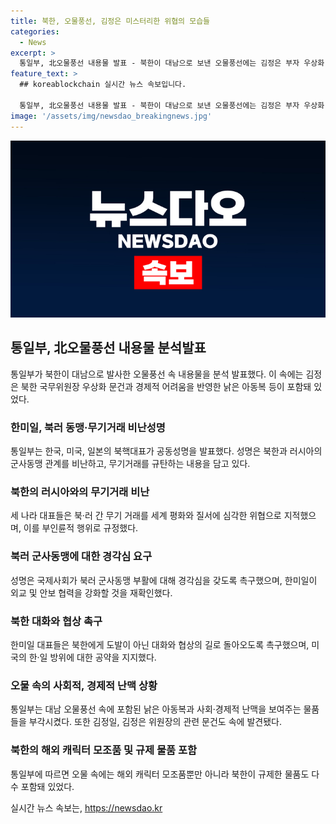 ```yaml
---
title: 북한, 오물풍선, 김정은 미스터리한 위협의 모습들
categories:
  - News
excerpt: >
  통일부, 北오물풍선 내용물 발표 - 북한이 대남으로 보낸 오물풍선에는 김정은 부자 우상화 문건과 경제적 어려움을 반영한 물건들이 들어있었음. 미·일·한 대표들은 북한과 러시아의 무기거래를 비난하며 북러 군사동맹의 위협을 경계하고 외교 및 안보 협력을 강화할 의사를 재확인하였음. 북한의 쓰레기 살포는 대형사고로 이어질 수도 있으며, 국제사회가 북·러의 동맹 부활에 경각심을 가져야 함을 강조하였음.
feature_text: >
  ## koreablockchain 실시간 뉴스 속보입니다.

  통일부, 北오물풍선 내용물 발표 - 북한이 대남으로 보낸 오물풍선에는 김정은 부자 우상화 문건과 경제적 어려움을 반영한 물건들이 들어있었음. 미·일·한 대표들은 북한과 러시아의 무기거래를 비난하며 북러 군사동맹의 위협을 경계하고 외교 및 안보 협력을 강화할 의사를 재확인하였음. 북한의 쓰레기 살포는 대형사고로 이어질 수도 있으며, 국제사회가 북·러의 동맹 부활에 경각심을 가져야 함을 강조하였음.
image: '/assets/img/newsdao_breakingnews.jpg'
---
```


<p><img src="/assets/img/newsdao_breakingnews.jpg" alt="koreablockchain 속보" /></p>

<h2 data-ke-size="size26">통일부, 北오물풍선 내용물 분석발표</h2>

<p data-ke-size="size16">통일부가 북한이 대남으로 발사한 오물풍선 속 내용물을 분석 발표했다. 이 속에는 김정은 북한 국무위원장 우상화 문건과 경제적 어려움을 반영한 낡은 아동복 등이 포함돼 있었다.</p>

<h3>한미일, 북러 동맹·무기거래 비난성명</h3>

<p data-ke-size="size16">통일부는 한국, 미국, 일본의 북핵대표가 공동성명을 발표했다. 성명은 북한과 러시아의 군사동맹 관계를 비난하고, 무기거래를 규탄하는 내용을 담고 있다.</p>

<h3>북한의 러시아와의 무기거래 비난</h3>

<p data-ke-size="size16">세 나라 대표들은 북·러 간 무기 거래를 세계 평화와 질서에 심각한 위협으로 지적했으며, 이를 부인륜적 행위로 규정했다.</p>

<h3>북러 군사동맹에 대한 경각심 요구</h3>

<p data-ke-size="size16">성명은 국제사회가 북러 군사동맹 부활에 대해 경각심을 갖도록 촉구했으며, 한미일이 외교 및 안보 협력을 강화할 것을 재확인했다.</p>

<h3>북한 대화와 협상 촉구</h3>

<p data-ke-size="size16">한미일 대표들은 북한에게 도발이 아닌 대화와 협상의 길로 돌아오도록 촉구했으며, 미국의 한·일 방위에 대한 공약을 지지했다.</p>

<h3>오물 속의 사회적, 경제적 난맥 상황</h3>

<p data-ke-size="size16">통일부는 대남 오물풍선 속에 포함된 낡은 아동복과 사회·경제적 난맥을 보여주는 물품들을 부각시켰다. 또한 김정일, 김정은 위원장의 관련 문건도 속에 발견됐다.</p>

<h3>북한의 해외 캐릭터 모조품 및 규제 물품 포함</h3>

<p data-ke-size="size16">통일부에 따르면 오물 속에는 해외 캐릭터 모조품뿐만 아니라 북한이 규제한 물품도 다수 포함돼 있었다.</p>
실시간 뉴스 속보는, <a href="https://newsdao.kr" rel="dofollow">https://newsdao.kr</a>



